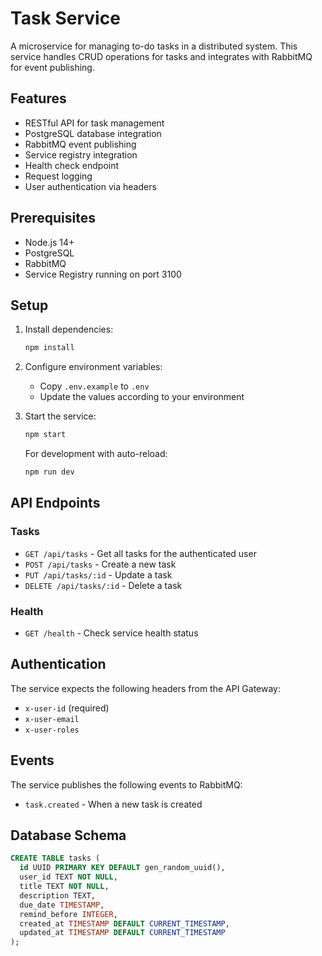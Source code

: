 # Task Service

A microservice for managing to-do tasks in a distributed system. This service handles CRUD operations for tasks and integrates with RabbitMQ for event publishing.

## Features

- RESTful API for task management
- PostgreSQL database integration
- RabbitMQ event publishing
- Service registry integration
- Health check endpoint
- Request logging
- User authentication via headers

## Prerequisites

- Node.js 14+
- PostgreSQL
- RabbitMQ
- Service Registry running on port 3100

## Setup

1. Install dependencies:
   ```bash
   npm install
   ```

2. Configure environment variables:
   - Copy `.env.example` to `.env`
   - Update the values according to your environment

3. Start the service:
   ```bash
   npm start
   ```

   For development with auto-reload:
   ```bash
   npm run dev
   ```

## API Endpoints

### Tasks

- `GET /api/tasks` - Get all tasks for the authenticated user
- `POST /api/tasks` - Create a new task
- `PUT /api/tasks/:id` - Update a task
- `DELETE /api/tasks/:id` - Delete a task

### Health

- `GET /health` - Check service health status

## Authentication

The service expects the following headers from the API Gateway:
- `x-user-id` (required)
- `x-user-email`
- `x-user-roles`

## Events

The service publishes the following events to RabbitMQ:
- `task.created` - When a new task is created

## Database Schema

```sql
CREATE TABLE tasks (
  id UUID PRIMARY KEY DEFAULT gen_random_uuid(),
  user_id TEXT NOT NULL,
  title TEXT NOT NULL,
  description TEXT,
  due_date TIMESTAMP,
  remind_before INTEGER,
  created_at TIMESTAMP DEFAULT CURRENT_TIMESTAMP,
  updated_at TIMESTAMP DEFAULT CURRENT_TIMESTAMP
);
``` 